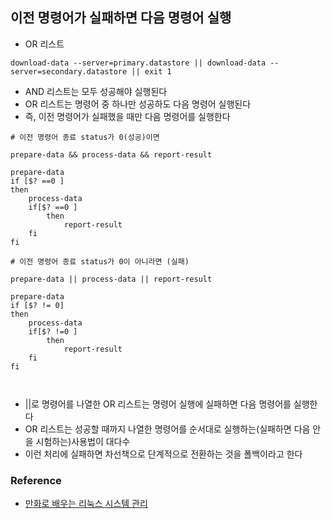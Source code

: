 
## 이전 명령어가 실패하면 다음 명령어 실행

- OR 리스트

```
download-data --server=primary.datastore || download-data --server=secondary.datastore || exit 1

```

- AND 리스트는 모두 성공해야 실행된다 
- OR 리스트는 명령어 중 하나만 성공하도 다음 명령어 실행된다
- 즉, 이전 명령어가 실패했을 때만 다음 명령어를 실행한다 

```
# 이전 명령어 종료 status가 0(성공)이면

prepare-data && process-data && report-result

prepare-data
if [$? ==0 ]
then
    process-data
    if[$? ==0 ]
        then
            report-result
    fi
fi

```

```
# 이전 명령어 종료 status가 0이 아니라면 (실패)

prepare-data || process-data || report-result

prepare-data
if [$? != 0]
then
    process-data
    if[$? !=0 ]
        then
            report-result
    fi
fi



```

- ||로 명령어를 나열한 OR 리스트는 명령어 실행에 실패하면 다음 명령어를 실행한다 
- OR 리스트는 성공할 때까지 나열한 명령어를 순서대로 실행하는(실패하면 다음 안을 시험하는)사용법이 대다수
- 이런 처리에 실패하면 차선책으로 단계적으로 전환하는 것을 폴백이라고 한다 

  
### Reference
  - [만화로 배우는 리눅스 시스템 관리](http://www.yes24.com/Product/Goods/32402055?Acode=101)

